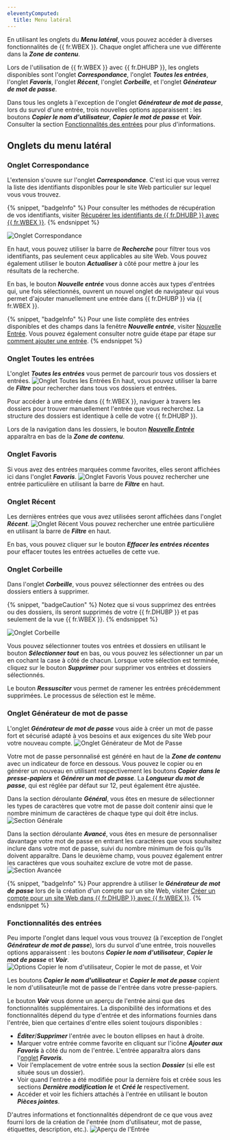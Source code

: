 ```yaml
---
eleventyComputed:
  title: Menu latéral
---
```

En utilisant les onglets du ***Menu latéral***, vous pouvez accéder à diverses fonctionnalités de {{ fr.WBEX }}. Chaque onglet affichera une vue différente dans la ***Zone de contenu***.

Lors de l'utilisation de {{ fr.WBEX }} avec {{ fr.DHUBP }}, les onglets disponibles sont l'onglet ***Correspondance***, l'onglet ***Toutes les entrées***, l'onglet ***Favoris***, l'onglet ***Récent***, l'onglet ***Corbeille***, et l'onglet ***Générateur de mot de passe***.

Dans tous les onglets à l'exception de l'onglet ***Générateur de mot de passe***, lors du survol d'une entrée, trois nouvelles options apparaissent : les boutons ***Copier le nom d'utilisateur***, ***Copier le mot de passe*** et ***Voir***. Consulter la section [Fonctionnalités des entrées](#entry-functionalities) pour plus d'informations.

## Onglets du menu latéral

### Onglet Correspondance

L'extension s'ouvre sur l'onglet ***Correspondance***. C'est ici que vous verrez la liste des identifiants disponibles pour le site Web particulier sur lequel vous vous trouvez.

{% snippet, "badgeInfo" %}
Pour consulter les méthodes de récupération de vos identifiants, visiter [Récupérer les identifiants de {{ fr.DHUBP }} avec {{ fr.WBEX }}](/workspace/workspace-browser-extension/hub-personal/using-workspace-browser-extension/retrieve-credentials-hub-personal/).
{% endsnippet %}

![Onglet Correspondance](https://cdnweb.devolutions.net/docs/docs_en_hub_Hub2121.png)

En haut, vous pouvez utiliser la barre de ***Recherche*** pour filtrer tous vos identifiants, pas seulement ceux applicables au site Web. Vous pouvez également utiliser le bouton ***Actualiser*** à côté pour mettre à jour les résultats de la recherche.

En bas, le bouton ***Nouvelle entrée*** vous donne accès aux types d'entrées qui, une fois sélectionnés, ouvrent un nouvel onglet de navigateur qui vous permet d'ajouter manuellement une entrée dans {{ fr.DHUBP }} via {{ fr.WBEX }}.

{% snippet, "badgeInfo" %}
Pour une liste complète des entrées disponibles et des champs dans la fenêtre ***Nouvelle entrée***, visiter [Nouvelle Entrée](/workspace/workspace-browser-extension/hub-personal/user-interface/side-menu/new-entry/). Vous pouvez également consulter notre guide étape par étape sur [comment ajouter une entrée](/workspace/workspace-browser-extension/hub-personal/using-workspace-browser-extension/add-entry-hub-personal-workspace-browser-extension/).
{% endsnippet %}

### Onglet Toutes les entrées

L'onglet ***Toutes les entrées*** vous permet de parcourir tous vos dossiers et entrées.
![Onglet Toutes les Entrées](https://cdnweb.devolutions.net/docs/docs_en_hub_Hub2122.png)
En haut, vous pouvez utiliser la barre de ***Filtre*** pour rechercher dans tous vos dossiers et entrées.

Pour accéder à une entrée dans {{ fr.WBEX }}, naviguer à travers les dossiers pour trouver manuellement l'entrée que vous recherchez. La structure des dossiers est identique à celle de votre {{ fr.DHUBP }}.

Lors de la navigation dans les dossiers, le bouton [***Nouvelle Entrée***](/workspace/workspace-browser-extension/hub-personal/user-interface/side-menu/new-entry/) apparaîtra en bas de la ***Zone de contenu***.

### Onglet Favoris

Si vous avez des entrées marquées comme favorites, elles seront affichées ici dans l'onglet ***Favoris***.
![Onglet Favoris](https://cdnweb.devolutions.net/docs/docs_en_hub_Hub2123.png)
Vous pouvez rechercher une entrée particulière en utilisant la barre de ***Filtre*** en haut.

### Onglet Récent

Les dernières entrées que vous avez utilisées seront affichées dans l'onglet ***Récent***.
![Onglet Récent](https://cdnweb.devolutions.net/docs/docs_en_hub_Hub2124.png)
Vous pouvez rechercher une entrée particulière en utilisant la barre de ***Filtre*** en haut.

En bas, vous pouvez cliquer sur le bouton ***Effacer les entrées récentes*** pour effacer toutes les entrées actuelles de cette vue.

### Onglet Corbeille

Dans l'onglet ***Corbeille***, vous pouvez sélectionner des entrées ou des dossiers entiers à supprimer.

{% snippet, "badgeCaution" %}
Notez que si vous supprimez des entrées ou des dossiers, ils seront supprimés de votre {{ fr.DHUBP }} et pas seulement de la vue {{ fr.WBEX }}.
{% endsnippet %}

![Onglet Corbeille](https://cdnweb.devolutions.net/docs/docs_en_hub_Hub2125.png)

Vous pouvez sélectionner toutes vos entrées et dossiers en utilisant le bouton ***Sélectionner tout*** en bas, ou vous pouvez les sélectionner un par un en cochant la case à côté de chacun. Lorsque votre sélection est terminée, cliquez sur le bouton ***Supprimer*** pour supprimer vos entrées et dossiers sélectionnés.

Le bouton ***Ressusciter*** vous permet de ramener les entrées précédemment supprimées. Le processus de sélection est le même.

### Onglet Générateur de mot de passe

L'onglet ***Générateur de mot de passe*** vous aide à créer un mot de passe fort et sécurisé adapté à vos besoins et aux exigences du site Web pour votre nouveau compte.
![Onglet Générateur de Mot de Passe](https://cdnweb.devolutions.net/docs/docs_en_hub_Hub2126.png)

Votre mot de passe personnalisé est généré en haut de la ***Zone de contenu*** avec un indicateur de force en dessous. Vous pouvez le copier ou en générer un nouveau en utilisant respectivement les boutons ***Copier dans le presse-papiers*** et ***Générer un mot de passe***. La ***Longueur du mot de passe***, qui est réglée par défaut sur 12, peut également être ajustée.

Dans la section déroulante ***Général***, vous êtes en mesure de sélectionner les types de caractères que votre mot de passe doit contenir ainsi que le nombre minimum de caractères de chaque type qui doit être inclus.
![Section Générale](https://cdnweb.devolutions.net/docs/docs_en_hub_Hub2114.png)

Dans la section déroulante ***Avancé***, vous êtes en mesure de personnaliser davantage votre mot de passe en entrant les caractères que vous souhaitez inclure dans votre mot de passe, suivi du nombre minimum de fois qu'ils doivent apparaître. Dans le deuxième champ, vous pouvez également entrer les caractères que vous souhaitez exclure de votre mot de passe.
![Section Avancée](https://cdnweb.devolutions.net/docs/docs_en_hub_Hub2115.png)

{% snippet, "badgeInfo" %}
Pour apprendre à utiliser le ***Générateur de mot de passe*** lors de la création d'un compte sur un site Web, visiter [Créer un compte pour un site Web dans {{ fr.DHUBP }} avec {{ fr.WBEX }}](/workspace/workspace-browser-extension/hub-personal/using-workspace-browser-extension/create-account-website-hub-personal/).
{% endsnippet %}

### Fonctionnalités des entrées

Peu importe l'onglet dans lequel vous vous trouvez (à l'exception de l'onglet ***Générateur de mot de passe***), lors du survol d'une entrée, trois nouvelles options apparaissent : les boutons ***Copier le nom d'utilisateur***, ***Copier le mot de passe*** et ***Voir***.
![Options Copier le nom d'utilisateur, Copier le mot de passe, et Voir](https://cdnweb.devolutions.net/docs/docs_en_hub_Hub2128.png)

Les boutons ***Copier le nom d'utilisateur*** et ***Copier le mot de passe*** copient le nom d'utilisateur/le mot de passe de l'entrée dans votre presse-papiers.

Le bouton ***Voir*** vous donne un aperçu de l'entrée ainsi que des fonctionnalités supplémentaires. La disponibilité des informations et des fonctionnalités dépend du type d'entrée et des informations fournies dans l'entrée, bien que certaines d'entre elles soient toujours disponibles :

* ***Éditer***/***Supprimer*** l'entrée avec le bouton ellipses en haut à droite.
* Marquer votre entrée comme favorite en cliquant sur l'icône ***Ajouter aux Favoris*** à côté du nom de l'entrée. L'entrée apparaîtra alors dans l'[onglet](#favorites-tab) ***Favoris***.
* Voir l'emplacement de votre entrée sous la section ***Dossier*** (si elle est située sous un dossier).
* Voir quand l'entrée a été modifiée pour la dernière fois et créée sous les sections ***Dernière modification le*** et ***Créé le*** respectivement.
* Accéder et voir les fichiers attachés à l'entrée en utilisant le bouton ***Pièces jointes***.

D'autres informations et fonctionnalités dépendront de ce que vous avez fourni lors de la création de l'entrée (nom d'utilisateur, mot de passe, étiquettes, description, etc.).
![Aperçu de l'Entrée](https://cdnweb.devolutions.net/docs/docs_en_hub_Hub2129.png)
